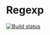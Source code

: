# Regexp

[![Build status](https://ci.appveyor.com/api/projects/status/ebie7bmjf4mu4cc4?svg=true)](https://ci.appveyor.com/project/demargorn/regexp)
